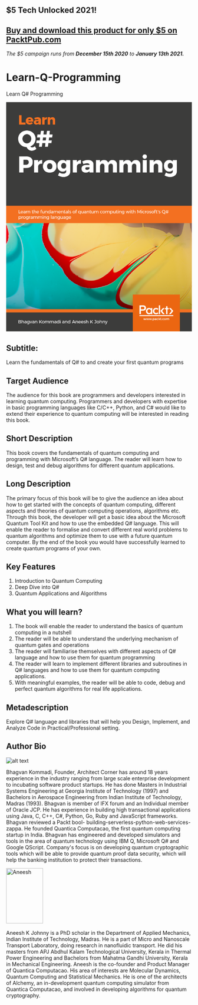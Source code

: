 ## $5 Tech Unlocked 2021!
[Buy and download this product for only $5 on PacktPub.com](https://www.packtpub.com/)
-----
*The $5 campaign         runs from __December 15th 2020__ to __January 13th 2021.__*

# Learn-Q-Programming
Learn Q# Programming

![alt text](https://github.com/bhagvank/arc/blob/master/Learn%20Q%23%20Programming_%20Mock%20Cover.png)


## Subtitle: 
Learn the fundamentals of Q# to and create your first quantum programs

## Target Audience 
The audience for this book are programmers and developers interested in learning quantum computing. Programmers and developers with expertise in basic programming languages like C/C++, Python, and C# would like to extend their experience to quantum computing will be interested in reading this book.
## Short Description
This book covers the fundamentals of quantum computing and programming with Microsoft’s Q# language. The reader will learn how to design, test and debug algorithms for different quantum applications.
## Long Description
The primary focus of this book will be to give the audience an idea about how to get started with the concepts of quantum computing, different aspects and theories of quantum computing operations, algorithms etc. Through this book, the developer will get a basic idea about the Microsoft Quantum Tool Kit and how to use the embedded Q# language. This will enable the reader to formalise and convert different real world problems to quantum algorithms and optimize them to use with a future quantum computer. By the end of the book you would have successfully learned to create quantum programs of your own.

## Key Features
1. Introduction to Quantum Computing 
2. Deep Dive into Q#
3. Quantum Applications and Algorithms 

## What you will learn?
1. The book will enable the reader to understand the basics of quantum computing in a nutshell
2. The reader will be able to understand the underlying mechanism of quantum gates and operations
3. The reader will familiarise themselves with different aspects of Q# language and how to use them for quantum programming
4. The reader will learn to implement different libraries and subroutines in Q# languages and how to use them for quantum computing applications.
5. With meaningful examples, the reader will be able to code, debug and perfect quantum algorithms for real life applications.
## Metadescription
Explore Q# language and libraries that will help you Design, Implement, and Analyze Code in Practical/Professional setting.

## Author Bio

![alt text](https://avatars1.githubusercontent.com/u/2901756?s=96&v=4)

Bhagvan Kommadi, Founder, Architect Corner has around 18 years experience in the industry ranging from large scale enterprise development to incubating software product startups. He has done Masters in Industrial Systems Engineering at Georgia Institute of Technology (1997) and Bachelors in Aerospace Engineering from Indian Institute of Technology, Madras (1993). Bhagvan is member of IFX forum and an Individual member of Oracle JCP. He has experience in building high transactional applications using Java, C, C++, C#, Python, Go, Ruby and JavaScript frameworks. Bhagvan reviewed a Packt bool- building-serverless-python-web-services- zappa. He founded Quantica Computacao, the first quantum computing startup in India. Bhagvan has engineered and developed simulators and tools in the area of quantum technology using IBM Q, Microsoft Q# and Google QScript. Company's focus is on developing quantum cryptographic tools which will be able to provide quantum proof data security, which will help the banking institution to protect their transactions.


<img src="http://www.quanticacomputacao.com/images/team/2.jpg" width="100" height="150" title="Aneesh">

Aneesh K Johnny is a PhD scholar in the Department of Applied Mechanics, Indian Institute of Technology, Madras. He is a part of Micro and Nanoscale Transport Laboratory, doing research in nanofluidic transport. He did his masters from APJ Abdhul Kalam Technological University, Kerala in Thermal Power Engineering and Bachelors from Mahatma Gandhi University, Kerala in Mechanical Engineering. Aneesh is the co-founder and Product Manager of Quantica Computacao. His area of interests are Molecular Dynamics, Quantum Computing and Statistical Mechanics. He is one of the architects of Alchemy, an in-development quantum computing simulator from Quantica Computacao, and involved in developing algorithms for quantum cryptography.
